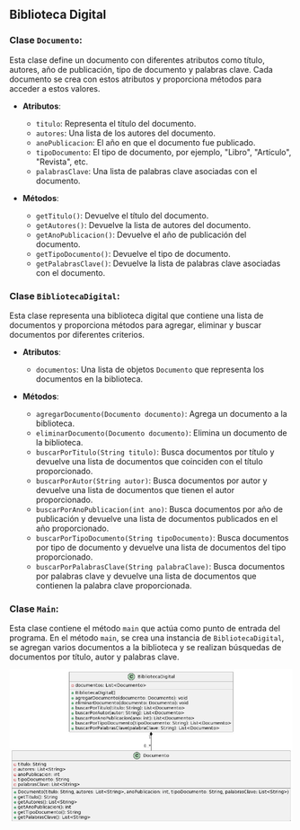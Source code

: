 ## Biblioteca Digital

### Clase `Documento`:

Esta clase define un documento con diferentes atributos como título, autores, año de publicación, tipo de documento y palabras clave. Cada documento se crea con estos atributos y proporciona métodos para acceder a estos valores.

- **Atributos**:
    - `titulo`: Representa el título del documento.
    - `autores`: Una lista de los autores del documento.
    - `anoPublicacion`: El año en que el documento fue publicado.
    - `tipoDocumento`: El tipo de documento, por ejemplo, "Libro", "Artículo", "Revista", etc.
    - `palabrasClave`: Una lista de palabras clave asociadas con el documento.

- **Métodos**:
    - `getTitulo()`: Devuelve el título del documento.
    - `getAutores()`: Devuelve la lista de autores del documento.
    - `getAnoPublicacion()`: Devuelve el año de publicación del documento.
    - `getTipoDocumento()`: Devuelve el tipo de documento.
    - `getPalabrasClave()`: Devuelve la lista de palabras clave asociadas con el documento.

### Clase `BibliotecaDigital`:

Esta clase representa una biblioteca digital que contiene una lista de documentos y proporciona métodos para agregar, eliminar y buscar documentos por diferentes criterios.

- **Atributos**:
    - `documentos`: Una lista de objetos `Documento` que representa los documentos en la biblioteca.

- **Métodos**:
    - `agregarDocumento(Documento documento)`: Agrega un documento a la biblioteca.
    - `eliminarDocumento(Documento documento)`: Elimina un documento de la biblioteca.
    - `buscarPorTitulo(String titulo)`: Busca documentos por título y devuelve una lista de documentos que coinciden con el título proporcionado.
    - `buscarPorAutor(String autor)`: Busca documentos por autor y devuelve una lista de documentos que tienen el autor proporcionado.
    - `buscarPorAnoPublicacion(int ano)`: Busca documentos por año de publicación y devuelve una lista de documentos publicados en el año proporcionado.
    - `buscarPorTipoDocumento(String tipoDocumento)`: Busca documentos por tipo de documento y devuelve una lista de documentos del tipo proporcionado.
    - `buscarPorPalabrasClave(String palabraClave)`: Busca documentos por palabras clave y devuelve una lista de documentos que contienen la palabra clave proporcionada.

### Clase `Main`:

Esta clase contiene el método `main` que actúa como punto de entrada del programa. En el método `main`, se crea una instancia de `BibliotecaDigital`, se agregan varios documentos a la biblioteca y se realizan búsquedas de documentos por título, autor y palabras clave.

![Diagrama UML](https://github.com/lydiaa-gr/23-24-eda2-ep/raw/main/garciaLydia/imagenes/reto003UML.jpg)

